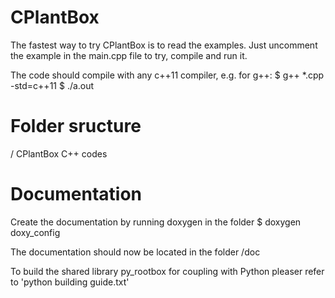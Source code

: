 # CPlantBox

The fastest way to try CPlantBox is to read the examples. Just uncomment the example in the main.cpp file to try, compile and run it. 

The code should compile with any c++11 compiler, e.g. for g++:
$ g++ *.cpp -std=c++11
$ ./a.out


# Folder sructure

/				CPlantBox C++ codes

# Documentation

Create the documentation by running doxygen in the folder 
$ doxygen doxy_config

The documentation should now be located in the folder /doc

To build the shared library py_rootbox for coupling with Python pleaser refer to 'python building guide.txt'

